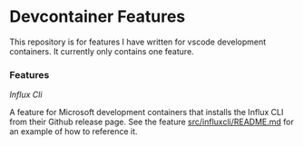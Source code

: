 # Devcontainer Features

This repository is for features I have written for vscode development containers. It currently only contains one feature.

### Features

*Influx Cli*

A feature for Microsoft development containers that installs the Influx CLI from their Github release page.
See the feature [src/influxcli/README.md](https://github.com/finchett/devcontainer-influxCLI/tree/main/src/influxcli#readme) for an example of how to reference it.
